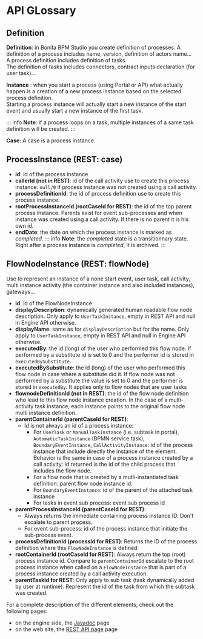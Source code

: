 # API GLossary

## Definition

**Definition**: in Bonita BPM Studio you create definition of processes. A definition of a process includes name, version, definition of actors name...  
A process definition includes definition of tasks.  
The definition of tasks includes connectors, contract inputs declaration (for user task)... 

**Instance** : when you start a process (using Portal or API) what actually happen is a creation of a new process instance based on the selected process definition.  
Starting a process instance will actually start a new instance of the start event and usually start a new instance of the first task. 

::: info
**Note**: if a process loops on a task, multiple instances of a same task definition will be created.
::: 

**Case**: A case is a process instance.

## ProcessInstance (REST: case)

* **id**: id of the process instance
* **callerId (not in REST)**: id of the call activity use to create this process instance. `null/0` if process instance was not created using a call activity.
* **processDefinitionId**: the id of process definition use to create this process instance.
* **rootProcessInstanceId (rootCaseId for REST)**: the id of the top parent process instance. Parents exist for event sub-processes and when instance was created using a call activity. If there is no parent it is his own id.
* **endDate**: the date on which the process instance is marked as _completed_.
  ::: info
  **Note**: the _completed_ state is a transitionnary state. Right after a process instance is _completed_, it is archived. 
  :::

## FlowNodeInstance (REST: flowNode)

Use to represent an instance of a none start event, user task, call activity, multi instance activity (the container instance and also included instances), gateways...

* **id**: id of the FlowNodeInstance
* **displayDescription**: dynamically generated human readable flow node description. Only apply to `UserTaskInstance`, empty in REST API and null in Engine API otherwise.
* **displayName**: same as for `displayDescription` but for the name. Only apply to `UserTaskInstance`, empty in REST API and null in Engine API otherwise.
* **executedBy**: the id (long) of the user who performed this flow node. If performed by a substitute id is set to 0 and the performer id is stored in `executedBySubstitute`.
* **executedBySubstitute**: the id (long) of the user who performed this flow node in case where a substitute did it. If flow node was not performed by a substitute the value is set to 0 and the performer is stored in `executedBy`. It applies only to flow nodes that are user tasks
* **flownodeDefinitionId (not in REST)**: the id of the flow node definition who lead to this flow node instance creation. In the case of a multi-activity task instance, each instance points to the original flow node multi instance definition.
* **parentContainerId (parentCaseId for REST)**:
  * Id is not always an id of a process instance:
    * For `UserTask` or `ManualTaskInstance` (i.e. subtask in portal), `AutomaticTaskInstance` (BPMN service task), `BoundaryEventInstance`, `CallActivityInstance`: id of the process instance that include directly the instance of the element. Behavior is the same in case of a process instance created by a call activity: id returned is the id of the child process that includes the flow node.
    * For a flow node that is created by a mutli-instantiated task definition: parent flow node instance id.
    * For `BoundaryEventInstance`: id of the parent of the attached task instance
    * For tasks in event sub process: event sub process id
* **parentProcessInstanceId (parentCaseId for REST)**:
  * Always returns the immediate containing process instance ID. Don't escalate to parent process.
  * For event sub-process: id of the process instance that initiate the sub-process event.
* **processDefinitionId (processId for REST)**: Returns the ID of the process definition where this `FlowNodeInstance` is defined
* **rootContainerId (rootCaseId for REST)**: Always return the top (root) process instance id. Compare to `parentContainerId` escalate to the root process instance when called on a `FlowNodeInstance` that is part of a process instance created by a call activity execution.
* **parentTaskId for REST**: Only apply to sub task (task dynamically added by user at runtime). Represent the id of the task from which the subtask was created.

For a complete description of the different elements, check out the following pages:
* on the engine side, the [Javadoc](http://documentation.bonitasoft.com/javadoc/api/${varVersion}/index.html) page
* on the web site, the [REST API page](_rest-api.md) page


